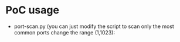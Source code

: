 # PoC usage

- port-scan.py (you can just modify the script to scan only the most common ports change the range (1,1023):
